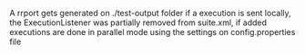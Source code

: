 A rrport gets generated on ./test-output folder if a execution is sent locally, the ExecutionListener was partially removed from suite.xml, if added executions are done in parallel mode using the settings on config.properties file
